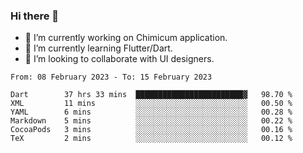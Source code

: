 ### Hi there 👋

<!--
**devcat37/devcat37** is a ✨ _special_ ✨ repository because its `README.md` (this file) appears on your GitHub profile.-->


- 🔭 I’m currently working on Chimicum application.
- 🌱 I’m currently learning Flutter/Dart.
- 👯 I’m looking to collaborate with UI designers.
<!-- - 🤔 I’m looking for help with ... -->

<!--START_SECTION:waka-->

```text
From: 08 February 2023 - To: 15 February 2023

Dart        37 hrs 33 mins  ████████████████████████▓   98.70 %
XML         11 mins         ░░░░░░░░░░░░░░░░░░░░░░░░░   00.50 %
YAML        6 mins          ░░░░░░░░░░░░░░░░░░░░░░░░░   00.28 %
Markdown    5 mins          ░░░░░░░░░░░░░░░░░░░░░░░░░   00.22 %
CocoaPods   3 mins          ░░░░░░░░░░░░░░░░░░░░░░░░░   00.16 %
TeX         2 mins          ░░░░░░░░░░░░░░░░░░░░░░░░░   00.12 %
```

<!--END_SECTION:waka-->
